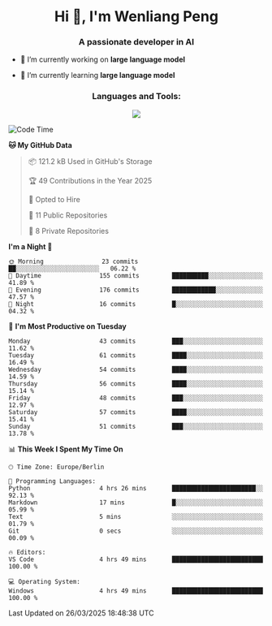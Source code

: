 <h1 align="center">Hi 👋, I'm Wenliang Peng</h1>
<h3 align="center">A passionate developer in AI</h3>

- 🔭 I’m currently working on **large language model**

- 🌱 I’m currently learning **large language model**

<!-- <h3 align="left">Connect with me:</h3> -->
<!-- <p align="left">
</p> -->

<h3 align="center">Languages and Tools:</h3>
<p align="center">
  <a href="https://skillicons.dev">
    <img src="https://skillicons.dev/icons?i=cpp,ros,docker,azure,git,linux,py,pytorch,cmake,githubactions,powershell,md&perline=6" />
  </a>
</p>


<!-- <p><img align="center" src="https://github-readme-stats.vercel.app/api/top-langs?username=bpwl0121&show_icons=true&locale=en&layout=compact" alt="bpwl0121" /></p> -->

<!-- <p><img align="center" src="https://github-readme-streak-stats.herokuapp.com/?user=bpwl0121&" alt="bpwl0121" /></p> -->

<!--START_SECTION:waka-->
![Code Time](http://img.shields.io/badge/Code%20Time-201%20hrs%2037%20mins-blue)

**🐱 My GitHub Data** 

> 📦 121.2 kB Used in GitHub's Storage 
 > 
> 🏆 49 Contributions in the Year 2025
 > 
> 💼 Opted to Hire
 > 
> 📜 11 Public Repositories 
 > 
> 🔑 8 Private Repositories 
 > 
**I'm a Night 🦉** 

```text
🌞 Morning                23 commits          ██░░░░░░░░░░░░░░░░░░░░░░░   06.22 % 
🌆 Daytime                155 commits         ██████████░░░░░░░░░░░░░░░   41.89 % 
🌃 Evening                176 commits         ████████████░░░░░░░░░░░░░   47.57 % 
🌙 Night                  16 commits          █░░░░░░░░░░░░░░░░░░░░░░░░   04.32 % 
```
📅 **I'm Most Productive on Tuesday** 

```text
Monday                   43 commits          ███░░░░░░░░░░░░░░░░░░░░░░   11.62 % 
Tuesday                  61 commits          ████░░░░░░░░░░░░░░░░░░░░░   16.49 % 
Wednesday                54 commits          ████░░░░░░░░░░░░░░░░░░░░░   14.59 % 
Thursday                 56 commits          ████░░░░░░░░░░░░░░░░░░░░░   15.14 % 
Friday                   48 commits          ███░░░░░░░░░░░░░░░░░░░░░░   12.97 % 
Saturday                 57 commits          ████░░░░░░░░░░░░░░░░░░░░░   15.41 % 
Sunday                   51 commits          ███░░░░░░░░░░░░░░░░░░░░░░   13.78 % 
```


📊 **This Week I Spent My Time On** 

```text
🕑︎ Time Zone: Europe/Berlin

💬 Programming Languages: 
Python                   4 hrs 26 mins       ███████████████████████░░   92.13 % 
Markdown                 17 mins             █░░░░░░░░░░░░░░░░░░░░░░░░   05.99 % 
Text                     5 mins              ░░░░░░░░░░░░░░░░░░░░░░░░░   01.79 % 
Git                      0 secs              ░░░░░░░░░░░░░░░░░░░░░░░░░   00.09 % 

🔥 Editors: 
VS Code                  4 hrs 49 mins       █████████████████████████   100.00 % 

💻 Operating System: 
Windows                  4 hrs 49 mins       █████████████████████████   100.00 % 
```


 Last Updated on 26/03/2025 18:48:38 UTC
<!--END_SECTION:waka-->
